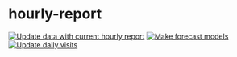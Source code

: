 # hourly-report

[![Update data with current hourly report](https://github.com/drdevinhopkins/hourly-report/actions/workflows/hourly-data-update.yml/badge.svg)](https://github.com/drdevinhopkins/hourly-report/actions/workflows/hourly-data-update.yml)
[![Make forecast models](https://github.com/drdevinhopkins/hourly-report/actions/workflows/make-forecast-models.yml/badge.svg)](https://github.com/drdevinhopkins/hourly-report/actions/workflows/make-forecast-models.yml)
[![Update daily visits](https://github.com/drdevinhopkins/hourly-report/actions/workflows/daily-visits-update.yml/badge.svg)](https://github.com/drdevinhopkins/hourly-report/actions/workflows/daily-visits-update.yml)
